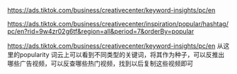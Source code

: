 https://ads.tiktok.com/business/creativecenter/keyword-insights/pc/en


https://ads.tiktok.com/business/creativecenter/inspiration/popular/hashtag/pc/en?rid=9w4zr02g6tf&region=all&period=7&orderBy=popular



https://ads.tiktok.com/business/creativecenter/keyword-insights/pc/en
从这里的popularity 词云上可以看到不同类型的关键词，将其作为种子，可以反推出哪些广告视频，可以反查哪些热门视频，找到以后复制这些视频即可
